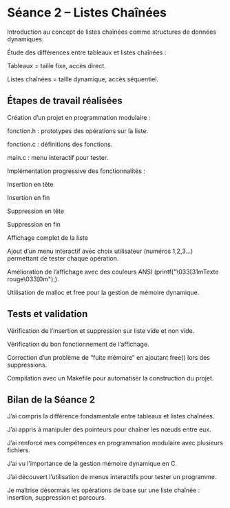 # Séance 2 – Listes Chaînées

Introduction au concept de listes chaînées comme structures de données dynamiques.

Étude des différences entre tableaux et listes chaînées :

Tableaux = taille fixe, accès direct.

Listes chaînées = taille dynamique, accès séquentiel.

##  Étapes de travail réalisées

Création d’un projet en programmation modulaire :

fonction.h : prototypes des opérations sur la liste.

fonction.c : définitions des fonctions.

main.c : menu interactif pour tester.

Implémentation progressive des fonctionnalités :

Insertion en tête

Insertion en fin

Suppression en tête

Suppression en fin

Affichage complet de la liste

Ajout d’un menu interactif avec choix utilisateur (numéros 1,2,3…) permettant de tester chaque opération.

Amélioration de l’affichage avec des couleurs ANSI (printf("\033[31mTexte rouge\033[0m");).

Utilisation de malloc et free pour la gestion de mémoire dynamique.

##  Tests et validation

Vérification de l’insertion et suppression sur liste vide et non vide.

Vérification du bon fonctionnement de l’affichage.

Correction d’un problème de “fuite mémoire” en ajoutant free() lors des suppressions.

Compilation avec un Makefile pour automatiser la construction du projet.

## Bilan de la Séance 2

J’ai compris la différence fondamentale entre tableaux et listes chaînées.

J’ai appris à manipuler des pointeurs pour chaîner les nœuds entre eux.

J’ai renforcé mes compétences en programmation modulaire avec plusieurs fichiers.

J’ai vu l’importance de la gestion mémoire dynamique en C.

J’ai découvert l’utilisation de menus interactifs pour tester un programme.

Je maîtrise désormais les opérations de base sur une liste chaînée : insertion, suppression et parcours.

